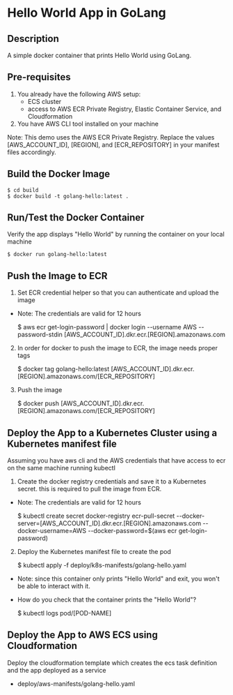# Hello World App in GoLang

## Description

A simple docker container that prints Hello World using GoLang.

## Pre-requisites

1. You already have the following AWS setup:
   - ECS cluster
   - access to AWS ECR Private Registry, Elastic Container Service, and Cloudformation
2. You have AWS CLI tool installed on your machine

Note: This demo uses the AWS ECR Private Registry. Replace the values [AWS_ACCOUNT_ID], [REGION], and [ECR_REPOSITORY] in your manifest files accordingly.

## Build the Docker Image

    $ cd build
    $ docker build -t golang-hello:latest .

## Run/Test the Docker Container

Verify the app displays "Hello World" by running the container on your local machine

    $ docker run golang-hello:latest

## Push the Image to ECR

1. Set ECR credential helper so that you can authenticate and upload the image

 - Note: The credentials are valid for 12 hours

    $ aws ecr get-login-password | docker login --username AWS --password-stdin [AWS_ACCOUNT_ID].dkr.ecr.[REGION].amazonaws.com

2. In order for docker to push the image to ECR, the image needs proper tags

    $ docker tag golang-hello:latest [AWS_ACCOUNT_ID].dkr.ecr.[REGION].amazonaws.com/[ECR_REPOSITORY]

3. Push the image

    $ docker push [AWS_ACCOUNT_ID].dkr.ecr.[REGION].amazonaws.com/[ECR_REPOSITORY]

## Deploy the App to a Kubernetes Cluster using a Kubernetes manifest file

Assuming you have aws cli and the AWS credentials that have access to ecr on the same machine running kubectl

1. Create the docker registry credentials and save it to a Kubernetes secret. this is required to pull the image from ECR.

- Note: The credentials are valid for 12 hours

    $ kubectl create secret docker-registry ecr-pull-secret --docker-server=[AWS_ACCOUNT_ID].dkr.ecr.[REGION].amazonaws.com --docker-username=AWS --docker-password=$(aws ecr get-login-password)

2. Deploy the Kubernetes manifest file to create the pod

    $ kubectl apply -f deploy/k8s-manifests/golang-hello.yaml

- Note: since this container only prints "Hello World" and exit, you won't be able to interact with it.

- How do you check that the container prints the "Hello World"?

    $ kubectl logs pod/[POD-NAME]

## Deploy the App to AWS ECS using Cloudformation

Deploy the cloudformation template which creates the ecs task definition and the app deployed as a service

- deploy/aws-manifests/golang-hello.yaml
